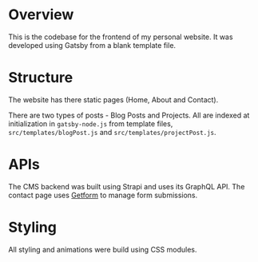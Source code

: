 # Overview

This is the codebase for the frontend of my personal website. It was developed using Gatsby from a blank template file.

# Structure

The website has there static pages (Home, About and Contact).

There are two types of posts - Blog Posts and Projects. All are indexed at initialization in `gatsby-node.js` from template files, `src/templates/blogPost.js` and `src/templates/projectPost.js`.

# APIs

The CMS backend was built using Strapi and uses its GraphQL API.
The contact page uses [Getform](https://getform.io/) to manage form submissions.

# Styling

All styling and animations were build using CSS modules.
